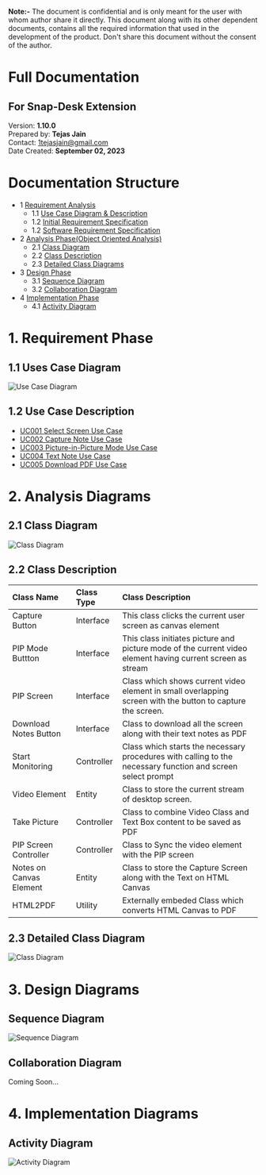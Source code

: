 **Note:-** The document is confidential and is only meant for the user with whom author share it directly. This document along with its other dependent documents, contains all the required information that used in the development of the product. Don't share this document without the consent of the author.

# Full Documentation
## For Snap-Desk Extension

Version: **1.10.0**  
Prepared by: **Tejas Jain**  
Contact: 1tejasjain@gmail.com <br>
Date Created: **September 02, 2023**

Documentation Structure
=================
* 1 [Requirement Analysis](#1-requirement-phase)
  * 1.1 [Use Case Diagram & Description](#1-requirement-phase)
  * 1.2 [Initial Requirement Specification](./1Requirement/IRS.md)
  * 1.2 [Software Requirement Specification](./1Requirement/SRS.md)
* 2 [Analysis Phase(Object Oriented Analysis)](#2-analysis-diagrams)
  * 2.1 [Class Diagram](#21-class-diagram)
  * 2.2 [Class Description](#22-class-description)
  * 2.3 [Detailed Class Diagrams](#23-detailed-class-diagram)
* 3 [Design Phase](#3-design-diagrams)
  * 3.1 [Sequence Diagram](#sequence-diagram)
  * 3.2 [Collaboration Diagram](#collaboration-diagram)
* 4 [Implementation Phase](#4-implementation-diagrams)
  * 4.1 [Activity Diagram](#activity-diagram)
  <!-- * 4.2 [State Chart Diagram](#State-ChartDiagram) -->


# 1. Requirement Phase
## 1.1 Uses Case Diagram
![Use Case Diagram](./5Diagrams/UseCase.svg)
## 1.2 Use Case Description
* [UC001 Select Screen Use Case](./1Requirement/UseCaseDesc.md#select-screen-use-case)
* [UC002 Capture Note Use Case](./1Requirement/UseCaseDesc.md#capture-screen-use-case)
* [UC003 Picture-in-Picture Mode Use Case](./1Requirement/UseCaseDesc.md#go-picture-in-picture-mode)
* [UC004 Text Note Use Case](./1Requirement/UseCaseDesc.md#text-box-use-case)
* [UC005 Download PDF Use Case](./1Requirement/UseCaseDesc.md#download-pdf-use-case)



# 2. Analysis Diagrams
## 2.1 Class Diagram
![Class Diagram](./5Diagrams/Class1.svg)
## 2.2 Class Description
| Class Name | Class Type | Class Description |
| :------------- | :------------- | :------------- |
| Capture Button | Interface | This class clicks the current user screen as canvas element |
| PIP Mode Buttton | Interface | This class initiates picture and picture mode of the current video element  having current screen as stream |
| PIP Screen | Interface | Class which shows current video element in small overlapping screen with the button to capture the screen. |
| Download Notes Button| Interface | Class to download all the screen along with their text notes as PDF |
| Start Monitoring | Controller | Class which starts the necessary procedures with calling to the necessary function and screen select prompt |
| Video Element | Entity | Class to store the current stream of desktop screen. |
| Take Picture | Controller | Class to combine Video Class and Text Box content to be saved as PDF |
| PIP Screen Controller | Controller | Class to Sync the video element with the PIP screen |
| Notes on Canvas Element | Entity | Class to store the Capture Screen along with the Text on HTML Canvas |
| HTML2PDF | Utility | Externally embeded Class which converts HTML Canvas to PDF |

## 2.3 Detailed Class Diagram
![Class Diagram](./5Diagrams/Class2.svg)

# 3. Design Diagrams
## Sequence Diagram
![Sequence Diagram](./5Diagrams/Sequence.svg)
## Collaboration Diagram
Coming Soon...

# 4. Implementation Diagrams
## Activity Diagram
![Activity Diagram](./5Diagrams/Activity.svg)